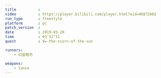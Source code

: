 ```yaml
---
title          :
video          : https://player.bilibili.com/player.html?aid=46872602
run_type       : freestyle
platform       : pc
patch_version  : 
date           : 2019-03-20
time           : 03'52"11
quest          : 9★-the-scorn-of-the-sun

runners:
    - 幻金皓月

weapons:
    - lance
---
```

